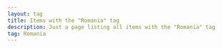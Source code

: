 ```yaml
---
layout: tag
title: Items with the "Romania" tag
description: Just a page listing all items with the "Romania" tag
tag: Romania
---
```


